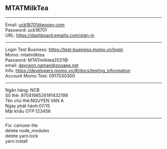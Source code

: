 ## MTATMilkTea
---
Email: ucb18701@eoopy.com  
Password: ucb18701  
URL: https://dashboard.emailjs.com/sign-in  
  
---
Login Test Business: https://test-business.momo.vn/login  
Momo: mtatmilktea  
Password: MTATmilktea2021@  
email: dayceon.naman@zooape.net  
Info: https://developers.momo.vn/#/docs/testing_information  
Account Momo Test: 0917030300  

---
Ngân hàng: NCB  
Số thẻ: 9704198526191432198  
Tên chủ thẻ:NGUYEN VAN A  
Ngày phát hành:07/15  
Mật khẩu OTP:123456  

---
Fix: caniuse-lite  
delete node_modules  
delete yarn.lock  
yarn install  
